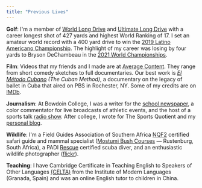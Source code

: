 ```yaml
---
title: "Previous Lives"
---
```


__Golf__: 
I'm a member of [World Long Drive](https://worldlongdrive.com) and [Ultimate Long Drive](https://ultimatelongdrive.com) with a career longest shot of 427 yards and highest World Ranking of 17. I set an amateur world record with a 400 yard drive to win the [2019 Latino Americano Championship](https://ultimatelongdrive.com/mikey-jarrell-conquered-the-grid-at-club-de-golf-la-hacienda/). The highlight of my career was losing by four yards to Bryson DeChambeau in the [2021 World Championships](https://www.youtube.com/live/djgTtwO-ibk?si=A4Z-_e7VDtCX4Q55&t=27062).

__Film__: 
Videos that my friends and I made are at [Average Content](https://www.youtube.com/channel/UCUi7LTQazUvuEqeBf8wFXFg). They range from short comedy sketches to full documentaries. Our best work is [_El Método Cubano_](https://youtu.be/IrIYlYd2B4g?si=3f15CishK0RD1b-F) _(The Cuban Method)_, a documentary on the legacy of ballet in Cuba that aired on PBS in Rochester, NY. Some of my credits are on [IMDb](https://www.imdb.com/name/nm4574225/).

__Journalism__: 
At Bowdoin College, I was a writer for the [school newspaper](http://bowdoinorient.com/bonus/author/780/), a color commentator for live broadcasts of athletic events, and the host of a sports talk [radio show](https://www.mixcloud.com/mikey-jarrell/). After college, I wrote for The Sports Quotient and my [personal blog](http://everybodyisdumb.com).

__Wildlife__: 
I'm a Field Guides Association of Southern Africa [NQF2](https://www.fgasa.co.za/membership/examinations) certified safari guide and mammal specialist ([Mostumi Bush Courses](https://motsumibush.co.za/) — Rustenburg, South Africa), a PADI [Rescue](https://www.padi.com/courses/rescue-diver) certified scuba diver, and an enthusiastic wildlife photographer ([flickr](https://flic.kr/s/aHBqjBaoqV)).

__Teaching__:
I have Cambridge Certificate in Teaching English to Speakers of Other Languages [(CELTA)](https://www.cambridgeenglish.org/teaching-english/teaching-qualifications/celta/) from the Institute of Modern Languages (Granada, Spain) and was an online English tutor to children in China.